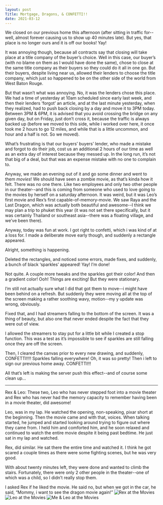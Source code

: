 ```yaml
---
layout: post
Title: Mortgage, Dragons, & CONFETTI!!
date: 2021-03-12
---
```


We closed on our previous home this afternoon (after sitting in traffic for--well, almost forever causing us to show up 40 minutes late).  But yes, that place is no longer ours and it is off our books!  Yay!  

It was annoying though, because all contracts say that closing will take place at a title company of the buyer’s choice.  Well in this case, our buyer’s (with no blame on them as I would have done the same), chose to close at the same title company as their buyers so they could do it all in one go.  But their buyers, despite living near us, allowed their lenders to choose the title company, which just so happened to be on the other side of the world from West Baton Rouge.  

But that wasn’t what was annoying.  No, it was the lenders chose this place.  We had a time of yesterday at 10am scheduled since early last week, and then their lenders ‘forgot’ an article, and at the last minute yesterday, when they realized, had to push back closing by a day and move it to 3PM today.  Between 3PM & 6PM, it is advised that you avoid crossing the bridge on any given day, but on Friday, just don’t cross it, because the traffic is always backed up (before we moved to this side, while i worked over here, it once took me 2 hours to go 12 miles, and while that is a little uncommon, and hour and a half is not.  So we moved).

What’s frustrating is that our buyers’ buyers’ lender, who made a mistake and forgot to do their job, cost us an additional 2 hours of our time as well as an extra day of interest because they messed up.  In the long run, it’s not that big of a deal, but that was an expense mistake with no one to complain to.  

Anyway, we made an evening out of it and go some dinner and went to them *movies*!  We should have seen a zombie movie, as that’s kinda how it felt.  There was no one there.  Like two employees and only two other people in our theater--and this is coming from someone who used to love going to the movies by herself on a saturday afternoon.  It was weird, but it was Leo’s first movie and Rex’s first capable-of-memory-movie.  We saw Raya and the Last Dragon, which was actually both beautiful and awesome--I think we may plan a trip to phuket this year (it was not set there specifically, but it was certainly Thailand or southeast asia--there was a floating village, and we’ve been there).  

Anyway, today was fun at work.  I got right to confetti, which i was kind of at a loss for.  I made a deliberate move early though, and suddenly a rectangle appeared.  

Alright, something is happening.

Deleted the rectangles, and noticed some errors, made fixes, and suddenly, a bunch of black ‘sparkles’ appeared! Yay!  I’m done!  

Not quite.  A couple more tweaks and the sparkles got their color!  And then a gradient color!  Ooh!  Things are exciting!  But they were stationary.

I’m still not actually sure what I did that got them to move--i might have been behind on a refresh.  But suddenly they were moving all at the top of the screen making a rather soothing wavy, motion--my y update was wrong, obviously.  

Fixed that, and I had streamers falling to the bottom of the screen.  It was a thing of beauty, but also one that never ended despite the fact that they were out of view.  

I allowed the streamers to stay put for a little bit while I created a stop function.  This was a test as it’s impossible to see if sparkles are still falling once they are off the screen.  

Then, I cleared the canvas prior to every new drawing, and suddenly, CONFETTI!!!!  Sparkles falling everywhere!  Oh, it was so pretty!  Then i left to sign our previous home away.  CONFETTI!!!

All that’s left is making the server push this effect--and of course some clean up...

***

Rex & Leo:  These two, Leo who has never stepped foot into a movie theater and Rex who has never had the memory capacity to remember having been in a movie theater, did awesome!  

Leo, was in my lap.  He watched the opening, non-speaking, pixar short at the beginning.  Then the movie came and with that, voices.  When talking started, he jumped and started looking around trying to figure out where they came from.  I held him and comforted him, and he soon relaxed and continued to watch the entire movie despite it being past bedtime.  He just sat in my lap and watched.  

Rex, did similar.  He sat there the entire time and watched it.  I think he got scared a couple times as there were some fighting scenes, but he was very good.  

With about twenty minutes left, they were done and wanted to climb the stairs.  Fortunately, there were only 2 other people in the theater--one of which was a child, so I didn’t really stop them.  

I asked Rex if he liked the movie.  He said no, but when we got in the car, he said, “Mommy, i want to see the dragon movie again!”
![Rex at the Movies](http://maniginam.github.io/blog/pics&vids/RexAtTheMovies.jpeg#thumbnail)
![Leo at the Movies](http://maniginam.github.io/blog/pics&vids/LeoAtTheMovies.jpeg#thumbnail)
![Me & Leo at the Movies](http://maniginam.github.io/blog/pics&vids/Me&LeoAtTheMovies.jpeg#thumbnail)

